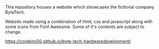 This repository houses a website which showcases the fictional company ByteTech.

Website made using a combination of html, css and javascript along with some icons from Font Awesome. Some of it's contents are subject to change.

https://cordeiro50.github.io/byte-tech-hardwaredevelopment/